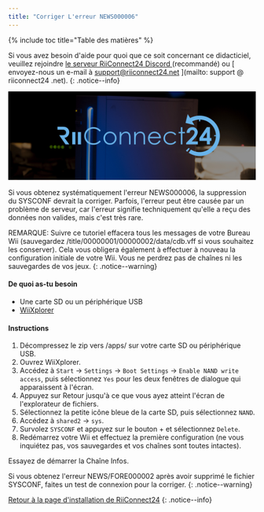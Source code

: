 ```yaml
---
title: "Corriger L'erreur NEWS000006"
---
```


{% include toc title="Table des matières" %}

Si vous avez besoin d'aide pour quoi que ce soit concernant ce didacticiel, veuillez rejoindre [ le serveur RiiConnect24 Discord ](https://discord.gg/rc24) (recommandé) ou \[ envoyez-nous un e-mail à support@riiconnect24.net \](mailto: support @ riiconnect24 .net).
{: .notice--info}

![RiiConnect24 Logo](/images/WiiRC24Logo.jpg)

Si vous obtenez systématiquement l'erreur NEWS000006, la suppression du SYSCONF devrait la corriger. Parfois, l'erreur peut être causée par un problème de serveur, car l'erreur signifie techniquement qu'elle a reçu des données non valides, mais c'est très rare.

REMARQUE: Suivre ce tutoriel effacera tous les messages de votre Bureau Wii (sauvegardez /title/00000001/00000002/data/cdb.vff si vous souhaitez les conserver). Cela vous obligera également à effectuer à nouveau la configuration initiale de votre Wii. Vous ne perdrez pas de chaînes ni les sauvegardes de vos jeux.
{: .notice--warning}

#### De quoi as-tu besoin
* Une carte SD ou un périphérique USB
* [WiiXplorer](https://sourceforge.net/projects/wiixplorer/files/latest/download)

#### Instructions

1. Décompressez le zip vers /apps/ sur votre carte SD ou périphérique USB.
1. Ouvrez WiiXplorer.
1. Accédez à `Start` -> `Settings` -> `Boot Settings` -> `Enable NAND write access`, puis sélectionnez `Yes` pour les deux fenêtres de dialogue qui apparaissent à l'écran.
1. Appuyez sur Retour jusqu'à ce que vous ayez atteint l'écran de l'explorateur de fichiers.
1. Sélectionnez la petite icône bleue de la carte SD, puis sélectionnez `NAND`.
1. Accédez à `shared2` -> `sys`.
1. Survolez `SYSCONF` et appuyez sur le bouton + et sélectionnez `Delete`.
1. Redémarrez votre Wii et effectuez la première configuration (ne vous inquiétez pas, vos sauvegardes et vos chaînes sont toutes intactes).

Essayez de démarrer la Chaîne Infos.

Si vous obtenez l'erreur NEWS/FORE000002 après avoir supprimé le fichier SYSCONF, faites un test de connexion pour la corriger.
{: .notice--warning}

[Retour à la page d'installation de RiiConnect24](riiconnect24)
{: .notice--info}
